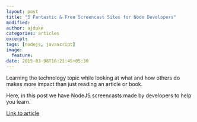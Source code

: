 ```yaml
---
layout: post
title: "5 Fantastic & Free Screencast Sites for Node Developers"
modified:
author: ajduke
categories: articles
excerpt:
tags: [nodejs, javascript]
image:
  feature:
date: 2015-03-08T16:21:45+05:30
---
```


Learning the technology topic while looking at what and how others do makes more impact than just reading an article or book.

Here, in this post we have NodeJS screencasts made by developers to help you learn.

[Link to article](http://bit.ly/1wQS9sw)


